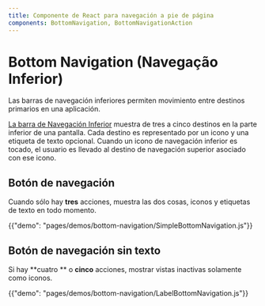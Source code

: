 ```yaml
---
title: Componente de React para navegación a pie de página
components: BottomNavigation, BottomNavigationAction
---
```


# Bottom Navigation (Navegação Inferior)

<p class="description">Las barras de navegación inferiores permiten movimiento entre destinos primarios en una aplicación.</p>

[La barra de Navegación Inferior](https://material.io/design/components/bottom-navigation.html) muestra de tres a cinco destinos en la parte inferior de una pantalla. Cada destino es representado por un icono y una etiqueta de texto opcional. Cuando un icono de navegación inferior es tocado, el usuario es llevado al destino de navegación superior asociado con ese icono.

## Botón de navegación

Cuando sólo hay **tres** acciones, muestra las dos cosas, iconos y etiquetas de texto en todo momento.

{{"demo": "pages/demos/bottom-navigation/SimpleBottomNavigation.js"}}

## Botón de navegación sin texto

Si hay **cuatro ** o **cinco** acciones, mostrar vistas inactivas solamente como iconos.

{{"demo": "pages/demos/bottom-navigation/LabelBottomNavigation.js"}}